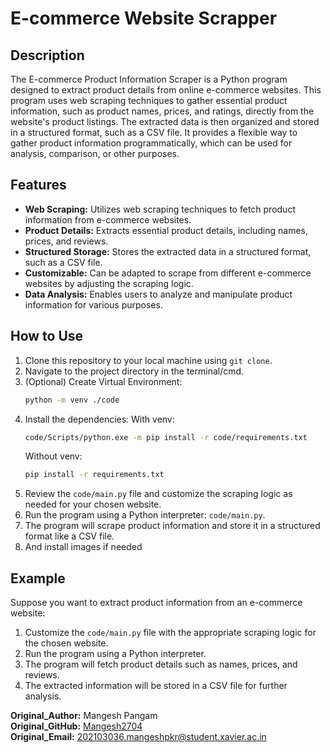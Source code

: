# E-commerce Website Scrapper

## Description

The E-commerce Product Information Scraper is a Python program designed to extract product details from online e-commerce websites. This program uses web scraping techniques to gather essential product information, such as product names, prices, and ratings, directly from the website's product listings. The extracted data is then organized and stored in a structured format, such as a CSV file. It provides a flexible way to gather product information programmatically, which can be used for analysis, comparison, or other purposes.

## Features

-   **Web Scraping:** Utilizes web scraping techniques to fetch product information from e-commerce websites.
-   **Product Details:** Extracts essential product details, including names, prices, and reviews.
-   **Structured Storage:** Stores the extracted data in a structured format, such as a CSV file.
-   **Customizable:** Can be adapted to scrape from different e-commerce websites by adjusting the scraping logic.
-   **Data Analysis:** Enables users to analyze and manipulate product information for various purposes.

## How to Use

1. Clone this repository to your local machine using `git clone`.
2. Navigate to the project directory in the terminal/cmd.
3. (Optional) Create Virtual Environment:
    ```bash
    python -m venv ./code
    ```
4. Install the dependencies:
   With venv:
    ```bash
    code/Scripts/python.exe -m pip install -r code/requirements.txt
    ```
    Without venv:
    ```bash
    pip install -r requirements.txt
    ```
5. Review the `code/main.py` file and customize the scraping logic as needed for your chosen website.
6. Run the program using a Python interpreter: `code/main.py`.
7. The program will scrape product information and store it in a structured format like a CSV file.
8. And install images if needed

## Example

Suppose you want to extract product information from an e-commerce website:

1. Customize the `code/main.py` file with the appropriate scraping logic for the chosen website.
2. Run the program using a Python interpreter.
3. The program will fetch product details such as names, prices, and reviews.
4. The extracted information will be stored in a CSV file for further analysis.

**Original_Author:** Mangesh Pangam <br>
**Original_GitHub:** [Mangesh2704](https://github.com/Mangesh2704)  
**Original_Email:** 202103036.mangeshpkr@student.xavier.ac.in
